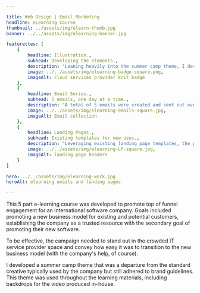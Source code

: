 ```yaml
---

title: Web Design | Email Marketing
headline: eLearning Course
thumbnail: ../assets/img/elearn-thumb.jpg
banner: ../../assets/img/elearning-banner.jpg

featurettes: [
    {
        headline: Illustration.,
        subhead: Developing the elements.,
        description: "Leaning heavily into the summer camp theme, I developed a series of vector badges using Adobe Illustrator to encourage users to continue through the 5 step learning path. Badges were included on the emails, landing pages, video and eBook promoting the company's cloud services software tool.",
        image: ../../assets/img/elearning-badge-square.png,
        imageAlt: cloud services provider knit badge
    }, 
    {
        headline: Email Series.,
        subhead: 5 emails, one day at a time.,
        description: "A total of 5 emails were created and sent out over a week regardless of when the user signed up to receive them. Emails were designed to render well on all devices, so busy business owners could review the content regardless of how they chose to view them. While the emails contained useful information on their own, the ultimate goal was to drive clicks through to the landing pages.",
        image: ../../assets/img/elearning-emails-square.jpg,
        imageAlt: Email collection
    }, 
    {
        headline: Landing Pages.,
        subhead: Existing templates for new uses.,
        description: "Leveraging existing landing page templates, the project included creating header banners to carry the summer camp theme through from the email. Here, users could take a deeper dive into educational content and have access to downloadable resources.",
        image: ../../assets/img/elearning-LP-square.jpg,
        imageAlt: landing page headers
    }
]

hero: ../../assets/img/elearning-work.jpg
heroAlt: elearning emails and landing pages

---
```


This 5 part e-learning course was developed to promote top of funnel engagement for an international software company. Goals included promoting a new business model for existing and potential customers, establishing the company as a trusted resource with the secondary goal of promoting their new software. 

To be effective, the campaign needed to stand out in the crowded IT service provider space and convey how easy it was to transition to the new business model (with the company's help, of course). 

I developed a summer camp theme that was a departure from the standard creative typically used by the company but still adhered to brand guidelines. This theme was used throughout the learning materials, including backdrops for the video produced in-house.